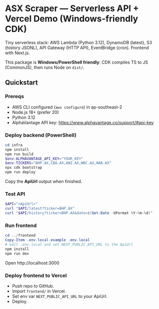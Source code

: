 # ASX Scraper — Serverless API + Vercel Demo (Windows-friendly CDK)

Tiny serverless stack: AWS Lambda (Python 3.12), DynamoDB (latest), S3 (history JSONL), API Gateway (HTTP API),
EventBridge (cron). Frontend with Next.js.

This package is **Windows/PowerShell friendly**: CDK compiles TS to JS (CommonJS), then runs Node on `dist/`.

## Quickstart

### Prereqs
- AWS CLI configured (`aws configure`) in ap-southeast-2
- Node.js 18+ (prefer 20)
- Python 3.12
- AlphaVantage API key: https://www.alphavantage.co/support/#api-key

### Deploy backend (PowerShell)
```powershell
cd infra
npm install
npm run build
$env:ALPHAVANTAGE_API_KEY="YOUR_KEY"
$env:TICKERS="BHP.AX,CBA.AX,ANZ.AX,WBC.AX,NAB.AX"
npx cdk bootstrap
npm run deploy
```
Copy the **ApiUrl** output when finished.

### Test API
```powershell
$API="<ApiUrl>"
curl "$API/latest?ticker=BHP.AX"
curl "$API/history?ticker=BHP.AX&date=$(Get-Date -UFormat %Y-%m-%d)"
```

### Run frontend
```powershell
cd ../frontend
Copy-Item .env.local.example .env.local
# edit .env.local and set NEXT_PUBLIC_API_URL to the ApiUrl
npm install
npm run dev
```
Open http://localhost:3000

### Deploy frontend to Vercel
- Push repo to GitHub.
- Import `frontend/` in Vercel.
- Set env var `NEXT_PUBLIC_API_URL` to your ApiUrl.
- Deploy.
